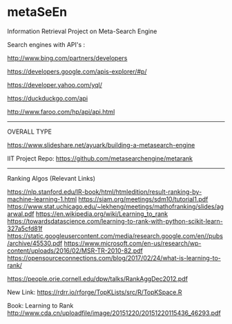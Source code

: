 # metaSeEn
Information Retrieval Project on Meta-Search Engine



Search engines with API's :

http://www.bing.com/partners/developers

https://developers.google.com/apis-explorer/#p/

https://developer.yahoo.com/yql/

https://duckduckgo.com/api

http://www.faroo.com/hp/api/api.html


------------------------------------
OVERALL TYPE

https://www.slideshare.net/ayuark/building-a-metasearch-engine 

IIT Project Repo: https://github.com/metasearchengine/metarank


------------------------------------

Ranking Algos (Relevant Links)

https://nlp.stanford.edu/IR-book/html/htmledition/result-ranking-by-machine-learning-1.html
https://siam.org/meetings/sdm10/tutorial1.pdf
https://www.stat.uchicago.edu/~lekheng/meetings/mathofranking/slides/agarwal.pdf
https://en.wikipedia.org/wiki/Learning_to_rank
https://towardsdatascience.com/learning-to-rank-with-python-scikit-learn-327a5cfd81f
https://static.googleusercontent.com/media/research.google.com/en//pubs/archive/45530.pdf
https://www.microsoft.com/en-us/research/wp-content/uploads/2016/02/MSR-TR-2010-82.pdf
https://opensourceconnections.com/blog/2017/02/24/what-is-learning-to-rank/

https://people.orie.cornell.edu/dpw/talks/RankAggDec2012.pdf

New Link: https://rdrr.io/rforge/TopKLists/src/R/TopKSpace.R


Book: Learning to Rank http://www.cda.cn/uploadfile/image/20151220/20151220115436_46293.pdf
